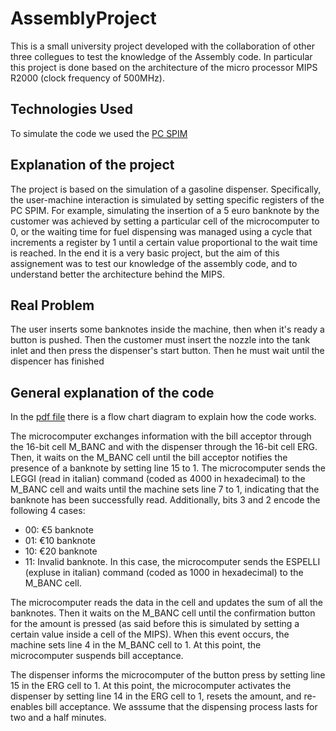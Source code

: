 # AssemblyProject
This is a small university project developed with the collaboration of other three collegues to test the knowledge of the Assembly code. 
In particular this project is done based on the architecture of the micro processor MIPS R2000 (clock frequency of 500MHz).

## Technologies Used
To simulate the code we used the [PC SPIM](https://pages.cs.wisc.edu/~larus/SPIM)

## Explanation of the project
The project is based on the simulation of a gasoline dispenser. Specifically, the user-machine interaction is simulated by setting specific registers of the PC SPIM. For example, simulating the insertion of a 5 euro banknote by the customer was achieved by setting a particular cell of the microcomputer to 0, or the waiting time for fuel dispensing was managed using a cycle that increments a register by 1 until a certain value proportional to the wait time is reached.
In the end it is a very basic project, but the aim of this assignement was to test our knowledge of the assembly code, and to understand better the architecture behind the MIPS.

## Real Problem
The user inserts some banknotes inside the machine, then when it's ready a button is pushed. Then the customer must insert the nozzle into the tank inlet and then press the dispenser's start button. Then he must wait until the dispencer has finished

## General explanation of the code
In the [pdf file](AssemblyProject/blob/main/MIPS.pdf)  there is a flow chart diagram to explain how the code works.

The microcomputer exchanges information with the bill acceptor through the 16-bit cell M_BANC and with the dispenser through the 16-bit cell ERG. Then, it waits on the M_BANC cell until the bill acceptor notifies the presence of a banknote by setting line 15 to 1. The microcomputer sends the LEGGI (read in italian) command (coded as 4000 in hexadecimal) to the M_BANC cell and waits until the machine sets line 7 to 1, indicating that the banknote has been successfully read. Additionally, bits 3 and 2 encode the following 4 cases:
- 00: €5 banknote
- 01: €10 banknote
- 10: €20 banknote
- 11: Invalid banknote. In this case, the microcomputer sends the ESPELLI (expluse in italian) command (coded as 1000 in hexadecimal) to the M_BANC cell.

The microcomputer reads the data in the cell and updates the sum of all the banknotes. Then it waits on the M_BANC cell until the confirmation button for the amount is pressed (as said before this is simulated by setting a certain value inside a cell of the MIPS). When this event occurs, the machine sets line 4 in the M_BANC cell to 1. At this point, the microcomputer suspends bill acceptance.

The dispenser informs the microcomputer of the button press by setting line 15 in the ERG cell to 1. At this point, the microcomputer activates the dispenser by setting line 14 in the ERG cell to 1, resets the amount, and re-enables bill acceptance. We asssume that the dispensing process lasts for two and a half minutes.







